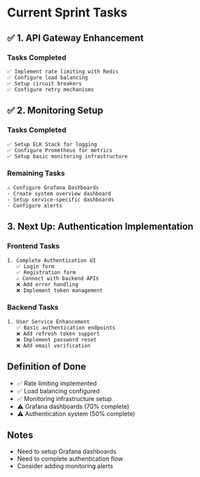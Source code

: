 # Current Sprint Tasks

## ✅ 1. API Gateway Enhancement
### Tasks Completed
```
✅ Implement rate limiting with Redis
✅ Configure load balancing
✅ Setup circuit breakers
✅ Configure retry mechanisms
```

## ✅ 2. Monitoring Setup
### Tasks Completed
```
✅ Setup ELK Stack for logging
✅ Configure Prometheus for metrics
✅ Setup basic monitoring infrastructure
```

### Remaining Tasks
```
⚠️ Configure Grafana Dashboards
- Create system overview dashboard
- Setup service-specific dashboards
- Configure alerts
```

## 3. Next Up: Authentication Implementation
### Frontend Tasks
```
1. Complete Authentication UI
   ✅ Login form
   ✅ Registration form
   ⚠️ Connect with backend APIs
   ❌ Add error handling
   ❌ Implement token management
```

### Backend Tasks
```
1. User Service Enhancement
   ✅ Basic authentication endpoints
   ❌ Add refresh token support
   ❌ Implement password reset
   ❌ Add email verification
```

## Definition of Done
- ✅ Rate limiting implemented
- ✅ Load balancing configured
- ✅ Monitoring infrastructure setup
- ⚠️ Grafana dashboards (70% complete)
- ⚠️ Authentication system (50% complete)

## Notes
- Need to setup Grafana dashboards
- Need to complete authentication flow
- Consider adding monitoring alerts